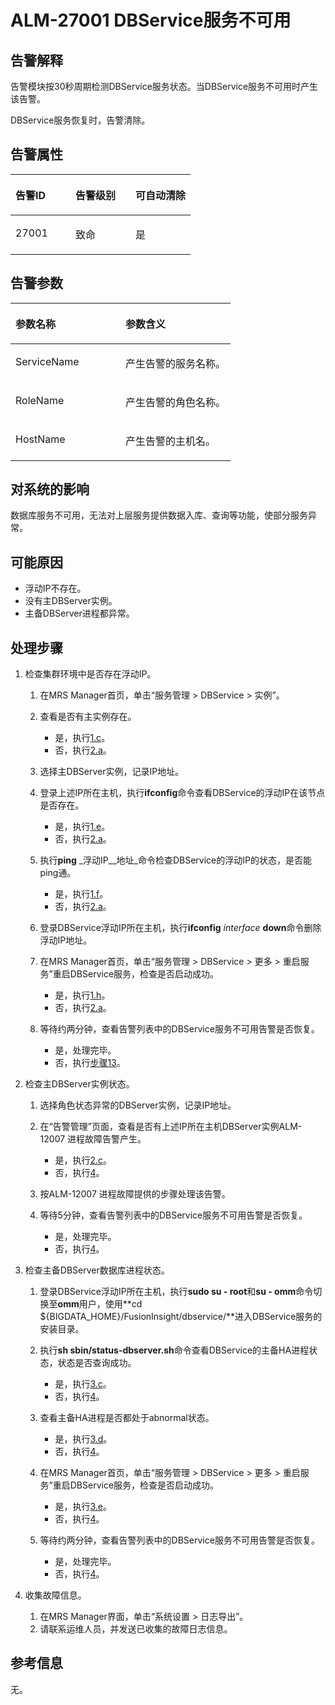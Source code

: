 # ALM-27001 DBService服务不可用<a name="ZH-CN_TOPIC_0093195071"></a>

## 告警解释<a name="zh-cn_topic_0035998745_section48728718"></a>

告警模块按30秒周期检测DBService服务状态。当DBService服务不可用时产生该告警。

DBService服务恢复时，告警清除。

## 告警属性<a name="zh-cn_topic_0035998745_section35905280"></a>

<a name="zh-cn_topic_0035998745_table60151347"></a>
<table><thead align="left"><tr id="zh-cn_topic_0035998745_row54597003"><th class="cellrowborder" valign="top" width="33.33333333333333%" id="mcps1.1.4.1.1"><p id="zh-cn_topic_0035998745_p60281111"><a name="zh-cn_topic_0035998745_p60281111"></a><a name="zh-cn_topic_0035998745_p60281111"></a>告警ID</p>
</th>
<th class="cellrowborder" valign="top" width="33.33333333333333%" id="mcps1.1.4.1.2"><p id="zh-cn_topic_0035998745_p50931783"><a name="zh-cn_topic_0035998745_p50931783"></a><a name="zh-cn_topic_0035998745_p50931783"></a>告警级别</p>
</th>
<th class="cellrowborder" valign="top" width="33.33333333333333%" id="mcps1.1.4.1.3"><p id="zh-cn_topic_0035998745_p31833731"><a name="zh-cn_topic_0035998745_p31833731"></a><a name="zh-cn_topic_0035998745_p31833731"></a>可自动清除</p>
</th>
</tr>
</thead>
<tbody><tr id="zh-cn_topic_0035998745_row28395444"><td class="cellrowborder" valign="top" width="33.33333333333333%" headers="mcps1.1.4.1.1 "><p id="zh-cn_topic_0035998745_p18329666"><a name="zh-cn_topic_0035998745_p18329666"></a><a name="zh-cn_topic_0035998745_p18329666"></a>27001</p>
</td>
<td class="cellrowborder" valign="top" width="33.33333333333333%" headers="mcps1.1.4.1.2 "><p id="zh-cn_topic_0035998745_p8307988"><a name="zh-cn_topic_0035998745_p8307988"></a><a name="zh-cn_topic_0035998745_p8307988"></a>致命</p>
</td>
<td class="cellrowborder" valign="top" width="33.33333333333333%" headers="mcps1.1.4.1.3 "><p id="zh-cn_topic_0035998745_p1858451"><a name="zh-cn_topic_0035998745_p1858451"></a><a name="zh-cn_topic_0035998745_p1858451"></a>是</p>
</td>
</tr>
</tbody>
</table>

## 告警参数<a name="zh-cn_topic_0035998745_section54712068"></a>

<a name="zh-cn_topic_0035998745_table16316838"></a>
<table><thead align="left"><tr id="zh-cn_topic_0035998745_row11041789"><th class="cellrowborder" valign="top" width="50%" id="mcps1.1.3.1.1"><p id="zh-cn_topic_0035998745_p21969731"><a name="zh-cn_topic_0035998745_p21969731"></a><a name="zh-cn_topic_0035998745_p21969731"></a>参数名称</p>
</th>
<th class="cellrowborder" valign="top" width="50%" id="mcps1.1.3.1.2"><p id="zh-cn_topic_0035998745_p34717793"><a name="zh-cn_topic_0035998745_p34717793"></a><a name="zh-cn_topic_0035998745_p34717793"></a>参数含义</p>
</th>
</tr>
</thead>
<tbody><tr id="zh-cn_topic_0035998745_row60677888"><td class="cellrowborder" valign="top" width="50%" headers="mcps1.1.3.1.1 "><p id="zh-cn_topic_0035998745_p15961928"><a name="zh-cn_topic_0035998745_p15961928"></a><a name="zh-cn_topic_0035998745_p15961928"></a>ServiceName</p>
</td>
<td class="cellrowborder" valign="top" width="50%" headers="mcps1.1.3.1.2 "><p id="zh-cn_topic_0035998745_p17847776"><a name="zh-cn_topic_0035998745_p17847776"></a><a name="zh-cn_topic_0035998745_p17847776"></a>产生告警的服务名称。</p>
</td>
</tr>
<tr id="zh-cn_topic_0035998745_row26412257"><td class="cellrowborder" valign="top" width="50%" headers="mcps1.1.3.1.1 "><p id="zh-cn_topic_0035998745_p59018101"><a name="zh-cn_topic_0035998745_p59018101"></a><a name="zh-cn_topic_0035998745_p59018101"></a>RoleName</p>
</td>
<td class="cellrowborder" valign="top" width="50%" headers="mcps1.1.3.1.2 "><p id="zh-cn_topic_0035998745_p15736877"><a name="zh-cn_topic_0035998745_p15736877"></a><a name="zh-cn_topic_0035998745_p15736877"></a>产生告警的角色名称。</p>
</td>
</tr>
<tr id="zh-cn_topic_0035998745_row7414170"><td class="cellrowborder" valign="top" width="50%" headers="mcps1.1.3.1.1 "><p id="zh-cn_topic_0035998745_p63676932"><a name="zh-cn_topic_0035998745_p63676932"></a><a name="zh-cn_topic_0035998745_p63676932"></a>HostName</p>
</td>
<td class="cellrowborder" valign="top" width="50%" headers="mcps1.1.3.1.2 "><p id="zh-cn_topic_0035998745_p57557895"><a name="zh-cn_topic_0035998745_p57557895"></a><a name="zh-cn_topic_0035998745_p57557895"></a>产生告警的主机名。</p>
</td>
</tr>
</tbody>
</table>

## 对系统的影响<a name="zh-cn_topic_0035998745_section22646572"></a>

数据库服务不可用，无法对上层服务提供数据入库、查询等功能，使部分服务异常。

## 可能原因<a name="zh-cn_topic_0035998745_section2492560"></a>

-   浮动IP不存在。
-   没有主DBServer实例。
-   主备DBServer进程都异常。

## 处理步骤<a name="zh-cn_topic_0035998745_section22433040"></a>

1.  检查集群环境中是否存在浮动IP。
    1.  在MRS Manager首页，单击“服务管理 \> DBService \> 实例”。
    2.  查看是否有主实例存在。
        -   是，执行[1.c](#zh-cn_topic_0035998745_step111)。
        -   否，执行[2.a](#zh-cn_topic_0035998745_step88)。

    3.  <a name="zh-cn_topic_0035998745_step111"></a>选择主DBServer实例，记录IP地址。
    4.  登录上述IP所在主机，执行**ifconfig**命令查看DBService的浮动IP在该节点是否存在。
        -   是，执行[1.e](#zh-cn_topic_0035998745_checkfloatip)。
        -   否，执行[2.a](#zh-cn_topic_0035998745_step88)。

    5.  <a name="zh-cn_topic_0035998745_checkfloatip"></a>执行**ping** _浮动IP__地址_命令检查DBService的浮动IP的状态，是否能ping通。
        -   是，执行[1.f](#zh-cn_topic_0035998745_findfloatip)。
        -   否，执行[2.a](#zh-cn_topic_0035998745_step88)。

    6.  <a name="zh-cn_topic_0035998745_findfloatip"></a>登录DBService浮动IP所在主机，执行**ifconfig** _interface_ **down**命令删除浮动IP地址。
    7.  在MRS Manager首页，单击“服务管理 \> DBService \> 更多 \> 重启服务”重启DBService服务，检查是否启动成功。
        -   是，执行[1.h](#zh-cn_topic_0035998745_resumealarm1)。
        -   否，执行[2.a](#zh-cn_topic_0035998745_step88)。

    8.  <a name="zh-cn_topic_0035998745_resumealarm1"></a>等待约两分钟，查看告警列表中的DBService服务不可用告警是否恢复。
        -   是，处理完毕。
        -   否，执行[步骤13](#zh-cn_topic_0035998745_loginact)。


2.  检查主DBServer实例状态。
    1.  <a name="zh-cn_topic_0035998745_step88"></a>选择角色状态异常的DBServer实例，记录IP地址。
    2.  在“告警管理”页面，查看是否有上述IP所在主机DBServer实例ALM-12007 进程故障告警产生。
        -   是，执行[2.c](#zh-cn_topic_0035998745_alarm27001)。
        -   否，执行[4](#zh-cn_topic_0035998745_li6255734815740)。

    3.  <a name="zh-cn_topic_0035998745_alarm27001"></a>按ALM-12007 进程故障提供的步骤处理该告警。
    4.  等待5分钟，查看告警列表中的DBService服务不可用告警是否恢复。
        -   是，处理完毕。
        -   否，执行[4](#zh-cn_topic_0035998745_li6255734815740)。


3.  检查主备DBServer数据库进程状态。
    1.  <a name="zh-cn_topic_0035998745_loginact"></a>登录DBService浮动IP所在主机，执行**sudo su - root**和**su - omm**命令切换至**omm**用户，使用**cd $\{BIGDATA\_HOME\}/FusionInsight/dbservice/**进入DBService服务的安装目录。
    2.  执行**sh sbin/status-dbserver.sh**命令查看DBService的主备HA进程状态，状态是否查询成功。
        -   是，执行[3.c](#zh-cn_topic_0035998745_loginactive)。
        -   否，执行[4](#zh-cn_topic_0035998745_li6255734815740)。

    3.  <a name="zh-cn_topic_0035998745_loginactive"></a>查看主备HA进程是否都处于abnormal状态。
        -   是，执行[3.d](#zh-cn_topic_0035998745_recoverdb)。
        -   否，执行[4](#zh-cn_topic_0035998745_li6255734815740)。

    4.  <a name="zh-cn_topic_0035998745_recoverdb"></a>在MRS Manager首页，单击“服务管理 \> DBService \> 更多 \> 重启服务”重启DBService服务，检查是否启动成功。
        -   是，执行[3.e](#zh-cn_topic_0035998745_resumealarm)。
        -   否，执行[4](#zh-cn_topic_0035998745_li6255734815740)。

    5.  <a name="zh-cn_topic_0035998745_resumealarm"></a>等待约两分钟，查看告警列表中的DBService服务不可用告警是否恢复。
        -   是，处理完毕。
        -   否，执行[4](#zh-cn_topic_0035998745_li6255734815740)。


4.  <a name="zh-cn_topic_0035998745_li6255734815740"></a>收集故障信息。
    1.  在MRS Manager界面，单击“系统设置 \> 日志导出”。
    2.  请联系运维人员，并发送已收集的故障日志信息。


## 参考信息<a name="zh-cn_topic_0035998745_section570775"></a>

无。

